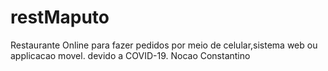 # restMaputo
Restaurante Online para fazer pedidos por meio de celular,sistema web ou applicacao movel. devido a COVID-19. Nocao Constantino
